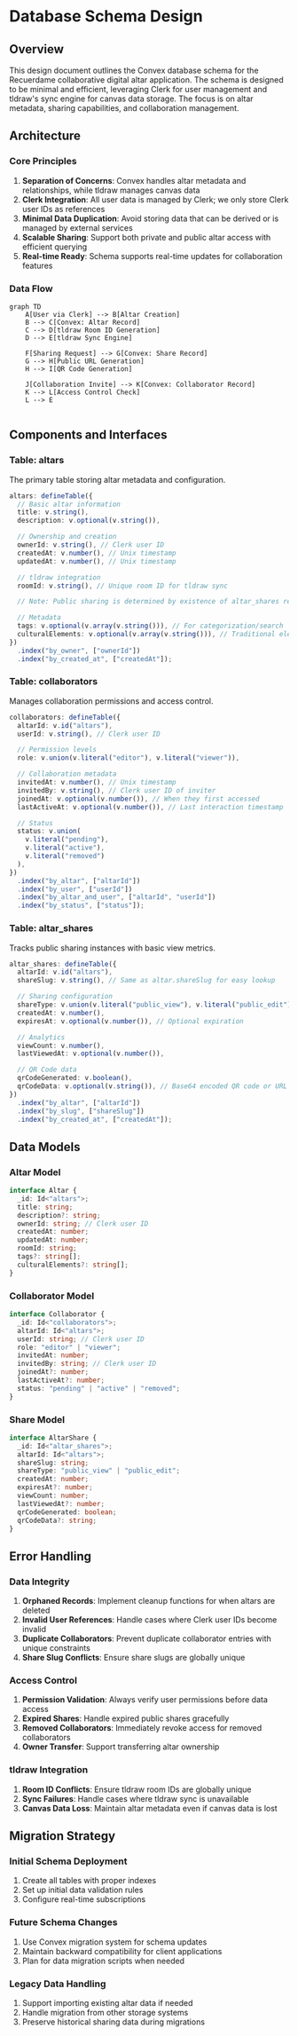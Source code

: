 # Database Schema Design

## Overview

This design document outlines the Convex database schema for the Recuerdame collaborative digital altar application. The schema is designed to be minimal and efficient, leveraging Clerk for user management and tldraw's sync engine for canvas data storage. The focus is on altar metadata, sharing capabilities, and collaboration management.

## Architecture

### Core Principles

1. **Separation of Concerns**: Convex handles altar metadata and relationships, while tldraw manages canvas data
2. **Clerk Integration**: All user data is managed by Clerk; we only store Clerk user IDs as references
3. **Minimal Data Duplication**: Avoid storing data that can be derived or is managed by external services
4. **Scalable Sharing**: Support both private and public altar access with efficient querying
5. **Real-time Ready**: Schema supports real-time updates for collaboration features

### Data Flow

```mermaid
graph TD
    A[User via Clerk] --> B[Altar Creation]
    B --> C[Convex: Altar Record]
    C --> D[tldraw Room ID Generation]
    D --> E[tldraw Sync Engine]

    F[Sharing Request] --> G[Convex: Share Record]
    G --> H[Public URL Generation]
    H --> I[QR Code Generation]

    J[Collaboration Invite] --> K[Convex: Collaborator Record]
    K --> L[Access Control Check]
    L --> E


```

## Components and Interfaces

### Table: altars

The primary table storing altar metadata and configuration.

```typescript
altars: defineTable({
  // Basic altar information
  title: v.string(),
  description: v.optional(v.string()),

  // Ownership and creation
  ownerId: v.string(), // Clerk user ID
  createdAt: v.number(), // Unix timestamp
  updatedAt: v.number(), // Unix timestamp

  // tldraw integration
  roomId: v.string(), // Unique room ID for tldraw sync

  // Note: Public sharing is determined by existence of altar_shares record

  // Metadata
  tags: v.optional(v.array(v.string())), // For categorization/search
  culturalElements: v.optional(v.array(v.string())), // Traditional elements included
})
  .index("by_owner", ["ownerId"])
  .index("by_created_at", ["createdAt"]);
```

### Table: collaborators

Manages collaboration permissions and access control.

```typescript
collaborators: defineTable({
  altarId: v.id("altars"),
  userId: v.string(), // Clerk user ID

  // Permission levels
  role: v.union(v.literal("editor"), v.literal("viewer")),

  // Collaboration metadata
  invitedAt: v.number(), // Unix timestamp
  invitedBy: v.string(), // Clerk user ID of inviter
  joinedAt: v.optional(v.number()), // When they first accessed
  lastActiveAt: v.optional(v.number()), // Last interaction timestamp

  // Status
  status: v.union(
    v.literal("pending"),
    v.literal("active"),
    v.literal("removed")
  ),
})
  .index("by_altar", ["altarId"])
  .index("by_user", ["userId"])
  .index("by_altar_and_user", ["altarId", "userId"])
  .index("by_status", ["status"]);
```

### Table: altar_shares

Tracks public sharing instances with basic view metrics.

```typescript
altar_shares: defineTable({
  altarId: v.id("altars"),
  shareSlug: v.string(), // Same as altar.shareSlug for easy lookup

  // Sharing configuration
  shareType: v.union(v.literal("public_view"), v.literal("public_edit")),
  createdAt: v.number(),
  expiresAt: v.optional(v.number()), // Optional expiration

  // Analytics
  viewCount: v.number(),
  lastViewedAt: v.optional(v.number()),

  // QR Code data
  qrCodeGenerated: v.boolean(),
  qrCodeData: v.optional(v.string()), // Base64 encoded QR code or URL to stored image
})
  .index("by_altar", ["altarId"])
  .index("by_slug", ["shareSlug"])
  .index("by_created_at", ["createdAt"]);
```

## Data Models

### Altar Model

```typescript
interface Altar {
  _id: Id<"altars">;
  title: string;
  description?: string;
  ownerId: string; // Clerk user ID
  createdAt: number;
  updatedAt: number;
  roomId: string;
  tags?: string[];
  culturalElements?: string[];
}
```

### Collaborator Model

```typescript
interface Collaborator {
  _id: Id<"collaborators">;
  altarId: Id<"altars">;
  userId: string; // Clerk user ID
  role: "editor" | "viewer";
  invitedAt: number;
  invitedBy: string; // Clerk user ID
  joinedAt?: number;
  lastActiveAt?: number;
  status: "pending" | "active" | "removed";
}
```

### Share Model

```typescript
interface AltarShare {
  _id: Id<"altar_shares">;
  altarId: Id<"altars">;
  shareSlug: string;
  shareType: "public_view" | "public_edit";
  createdAt: number;
  expiresAt?: number;
  viewCount: number;
  lastViewedAt?: number;
  qrCodeGenerated: boolean;
  qrCodeData?: string;
}
```

## Error Handling

### Data Integrity

1. **Orphaned Records**: Implement cleanup functions for when altars are deleted
2. **Invalid User References**: Handle cases where Clerk user IDs become invalid
3. **Duplicate Collaborators**: Prevent duplicate collaborator entries with unique constraints
4. **Share Slug Conflicts**: Ensure share slugs are globally unique

### Access Control

1. **Permission Validation**: Always verify user permissions before data access
2. **Expired Shares**: Handle expired public shares gracefully
3. **Removed Collaborators**: Immediately revoke access for removed collaborators
4. **Owner Transfer**: Support transferring altar ownership

### tldraw Integration

1. **Room ID Conflicts**: Ensure tldraw room IDs are globally unique
2. **Sync Failures**: Handle cases where tldraw sync is unavailable
3. **Canvas Data Loss**: Maintain altar metadata even if canvas data is lost

## Migration Strategy

### Initial Schema Deployment

1. Create all tables with proper indexes
2. Set up initial data validation rules
3. Configure real-time subscriptions

### Future Schema Changes

1. Use Convex migration system for schema updates
2. Maintain backward compatibility for client applications
3. Plan for data migration scripts when needed

### Legacy Data Handling

1. Support importing existing altar data if needed
2. Handle migration from other storage systems
3. Preserve historical sharing data during migrations
